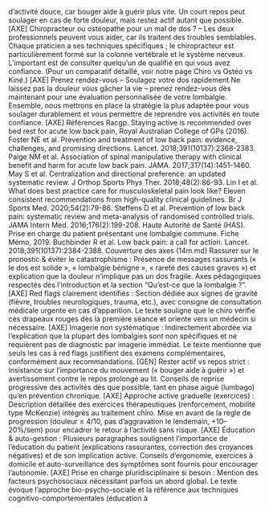 d’activité douce, car bouger aide à guérir plus vite. Un court repos peut soulager en cas de forte douleur, mais restez actif autant que possible. \[AXE] Chiropracteur ou ostéopathe pour un mal de dos ? – Les deux professionnels peuvent vous aider, car ils traitent des troubles semblables. Chaque praticien a ses techniques spécifiques ; le chiropracteur est particulièrement formé sur la colonne vertébrale et le système nerveux. L’important est de consulter quelqu’un de qualifié en qui vous avez confiance. (Pour un comparatif détaillé, voir notre page Chiro vs Ostéo vs Kiné.) \[AXE] Prenez rendez-vous – Soulagez votre dos rapidement Ne laissez pas la douleur vous gâcher la vie – prenez rendez-vous dès maintenant pour une évaluation personnalisée de votre lombalgie. Ensemble, nous mettrons en place la stratégie la plus adaptée pour vous soulager durablement et vous permettre de reprendre vos activités en toute confiance. \[AXE] Références Racgp. Staying active is recommended over bed rest for acute low back pain, Royal Australian College of GPs (2016). Foster NE et al. Prevention and treatment of low back pain: evidence, challenges, and promising directions. Lancet. 2018;391(10137):2368-2383. Paige NM et al. Association of spinal manipulative therapy with clinical benefit and harm for acute low back pain. JAMA. 2017;317(14):1451-1460. May S et al. Centralization and directional preference: an updated systematic review. J Orthop Sports Phys Ther. 2018;48(2):86-93. Lin I et al. What does best practice care for musculoskeletal pain look like? Eleven consistent recommendations from high-quality clinical guidelines. Br J Sports Med. 2020;54(2):79-86. Steffens D et al. Prevention of low back pain: systematic review and meta-analysis of randomised controlled trials. JAMA Intern Med. 2016;176(2):199-208. Haute Autorité de Santé (HAS). Prise en charge du patient présentant une lombalgie commune. Fiche Mémo, 2019. Buchbinder R et al. Low back pain: a call for action. Lancet. 2018;391(10137):2384-2388. Couverture des axes (14m.md) Rassurer sur le pronostic \& éviter le catastrophisme : Présence de messages rassurants (« le dos est solide », « lombalgie bénigne », « rareté des causes graves ») et explication que la douleur n’implique pas un dos fragile. Axes pédagogiques respectés dès l’introduction et la section “Qu’est-ce que la lombalgie ?”. \[AXE] Red flags clairement identifiés : Section dédiée aux signes de gravité (fièvre, troubles neurologiques, trauma, etc.), avec consigne de consultation médicale urgente en cas d’apparition. Le texte souligne que le chiro vérifie ces drapeaux rouges dès la première séance et oriente vers un médecin si nécessaire. \[AXE] Imagerie non systématique : Indirectement abordée via l’explication que la plupart des lombalgies sont non spécifiques et ne requièrent pas de diagnostic par imagerie immédiat. Le texte mentionne que seuls les cas à red flags justifient des examens complémentaires, conformément aux recommandations. \[GEN] Rester actif vs repos strict : Insistance sur l’importance du mouvement (« bouger aide à guérir ») et avertissement contre le repos prolongé au lit. Conseils de reprise progressive des activités dès que possible, tant en phase aiguë (lumbago) qu’en prévention chronique. \[AXE] Approche active graduelle (exercices) : Description détaillée des exercices thérapeutiques (renforcement, mobilité type McKenzie) intégrés au traitement chiro. Mise en avant de la règle de progression (douleur ≤ 4/10, pas d’aggravation le lendemain, +10–20%/sem) pour encadrer le retour à l’activité sans risque. \[AXE] Éducation \& auto-gestion : Plusieurs paragraphes soulignent l’importance de l’éducation du patient (explications rassurantes, correction des croyances négatives) et de son implication active. Conseils d’ergonomie, exercices à domicile et auto-surveillance des symptômes sont fournis pour encourager l’autonomie. \[AXE] Prise en charge pluridisciplinaire si besoin : Mention des facteurs psychosociaux nécessitant parfois un abord global. Le texte évoque l’approche bio-psycho-sociale et la référence aux techniques cognitivo-comportementales (éducation à